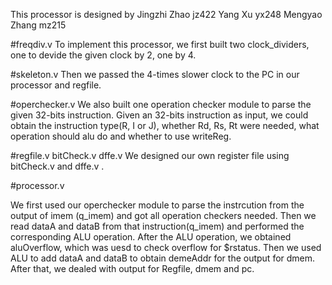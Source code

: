 This processor is designed by 
Jingzhi Zhao jz422
Yang Xu yx248
Mengyao Zhang mz215

#freqdiv.v
To implement this processor, we first built two clock_dividers, one to devide the given clock by 2, one by 4.

#skeleton.v
Then we passed the 4-times slower clock to the PC in our processor and regfile.

#operchecker.v
We also built one operation checker module to parse the given 32-bits instruction.
Given an 32-bits instruction as input, we could obtain the instruction type(R, I or J), whether Rd, Rs, Rt were needed, what operation should alu do and whether to use writeReg.

#regfile.v  bitCheck.v dffe.v
We designed our own register file using bitCheck.v and dffe.v .

#processor.v

We first used our operchecker module to parse the instrcution from the output of imem (q_imem) and got all operation checkers needed. Then we read dataA and dataB from that instruction(q_imem) and performed the corresponding ALU operation. After the ALU operation, we obtained aluOverflow, which was uesd to check overflow for $rstatus. Then we used ALU to add dataA and dataB to obtain demeAddr for the output for dmem. After that, we dealed with output for Regfile, dmem and pc.
